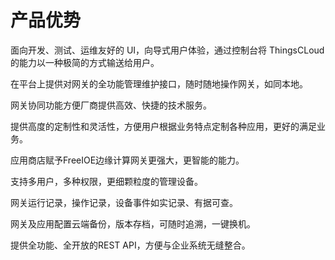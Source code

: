 # 产品优势

面向开发、测试、运维友好的 UI，向导式用户体验，通过控制台将 ThingsCLoud 的能力以一种极简的方式输送给用户。

在平台上提供对网关的全功能管理维护接口，随时随地操作网关，如同本地。

网关协同功能方便厂商提供高效、快捷的技术服务。

提供高度的定制性和灵活性，方便用户根据业务特点定制各种应用，更好的满足业务。

应用商店赋予FreeIOE边缘计算网关更强大，更智能的能力。

支持多用户，多种权限，更细颗粒度的管理设备。

网关运行记录，操作记录，设备事件如实记录、有据可查。

网关及应用配置云端备份，版本存档，可随时追溯，一键换机。

提供全功能、全开放的REST API，方便与企业系统无缝整合。